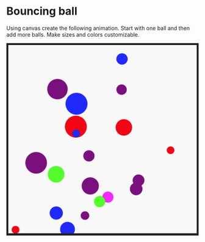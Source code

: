 # Bouncing ball

Using canvas create the following animation. Start with one ball and then add more balls. Make sizes and colors customizable.

![bouncing-ball](./bouncing-ball.gif)
